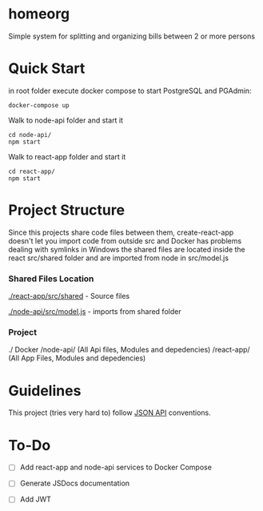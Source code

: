 # homeorg
Simple system for splitting and organizing bills between 2 or more persons

# Quick Start

in root folder execute docker compose to start PostgreSQL and PGAdmin:

`docker-compose up`

Walk to node-api folder and start it
```
cd node-api/
npm start
```

Walk to react-app folder and start it
```
cd react-app/
npm start
```
# Project Structure
Since this projects share code files between them, create-react-app doesn't let you import code from outside src and Docker has problems dealing with symlinks in Windows the shared files are located inside the react src/shared folder and are imported from node in src/model.js

### Shared Files Location

[./react-app/src/shared](https://github.com/Lukasmolin/homeorg/tree/master/react-app/src/shared) - Source files

[./node-api/src/model.js](https://github.com/Lukasmolin/homeorg/blob/master/node-api/src/model.js) - imports from shared folder

### Project
./
    Docker
    /node-api/
        (All Api files, Modules and depedencies)
    /react-app/
        (All App Files, Modules and depedencies)

# Guidelines
This project (tries very hard to) follow [JSON API](https://jsonapi.org/) conventions.

# To-Do
- [ ] Add react-app and node-api services to Docker Compose
- [ ] Generate JSDocs documentation
- [ ] Add JWT


